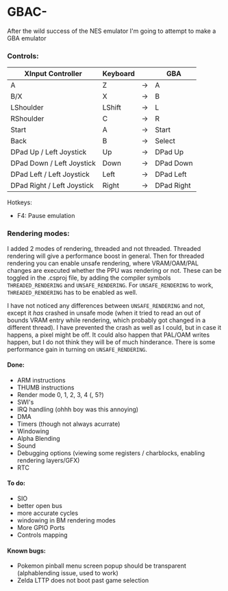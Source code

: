 # GBAC-
After the wild success of the NES emulator I'm going to attempt to make a GBA emulator

### Controls:
| XInput Controller | Keyboard |    | GBA|
|-------------------|----------|----|----|
| A | Z | -> | A | 
| B/X | X | -> | B | 
| LShoulder| LShift | -> | L |
| RShoulder| C | -> | R |
| Start | A | -> | Start |
| Back | B | -> | Select |
| DPad Up / Left Joystick| Up | -> | DPad Up |
| DPad Down / Left Joystick| Down | -> | DPad Down |
| DPad Left / Left Joystick| Left | -> | DPad Left |
| DPad Right / Left Joystick| Right | -> | DPad Right |

Hotkeys:
 - F4: Pause emulation
 
### Rendering modes:
I added 2 modes of rendering, threaded and not threaded. Threaded rendering will give a performance boost in general. Then for threaded rendering you can enable unsafe rendering, where VRAM/OAM/PAL changes are executed whether the PPU was rendering or not. These can be toggled in the .csproj file, by adding the compiler symbols `THREADED_RENDERING` and `UNSAFE_RENDERING`. For `UNSAFE_RENDERING` to work, `THREADED_RENDERING` has to be enabled as well. 

I have not noticed any differences between `UNSAFE_RENDERING` and not, except it _has_ crashed in unsafe mode (when it tried to read an out of bounds VRAM entry while rendering, which probably got changed in a different thread). I have prevented the crash as well as I could, but in case it happens, a pixel might be off. It could also happen that PAL/OAM writes happen, but I do not think they will be of much hinderance. There is some performance gain in turning on `UNSAFE_RENDERING`.

#### Done:
  - ARM instructions
  - THUMB instructions
  - Render mode 0, 1, 2, 3, 4 (, 5?)
  - SWI's
  - IRQ handling (ohhh boy was this annoying)
  - DMA
  - Timers (though not always acurrate)
  - Windowing
  - Alpha Blending
  - Sound
  - Debugging options (viewing some registers / charblocks, enabling rendering layers/GFX)
  - RTC
  
#### To do:
  - SIO
  - better open bus
  - more accurate cycles
  - windowing in BM rendering modes
  - More GPIO Ports
  - Controls mapping

#### Known bugs:
  - Pokemon pinball menu screen popup should be transparent (alphablending issue, used to work)
  - Zelda LTTP does not boot past game selection
  
